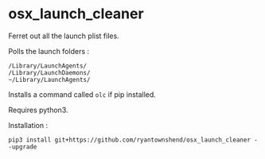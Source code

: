 # osx_launch_cleaner
Ferret out all the launch plist files.

Polls the launch folders :

    /Library/LaunchAgents/
    /Library/LaunchDaemons/
    ~/Library/LaunchAgents/

Installs a command called `olc` if pip installed.

Requires python3.

Installation :

    pip3 install git+https://github.com/ryantownshend/osx_launch_cleaner --upgrade